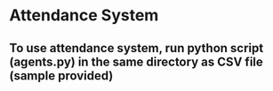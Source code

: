 # Attendance System
## To use attendance system, run python script (agents.py) in the same directory as CSV file (sample provided)
